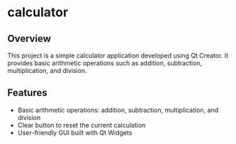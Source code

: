 # calculator
## Overview

This project is a simple calculator application developed using Qt Creator. It provides basic arithmetic operations such as addition, subtraction, multiplication, and division.

## Features

- Basic arithmetic operations: addition, subtraction, multiplication, and division
- Clear button to reset the current calculation
- User-friendly GUI built with Qt Widgets
